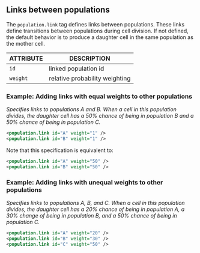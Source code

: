 ## Links between populations

The `population.link` tag defines links between populations.
These links define transitions between populations during cell division.
If not defined, the default behavior is to produce a daughter cell in the same population as the mother cell.

| ATTRIBUTE | DESCRIPTION                               |
| --------- | ----------------------------------------- |
| `id`      | linked population id                      |
| `weight`  | relative probability weighting            |

### Example: Adding links with equal weights to other populations

_Specifies links to populations A and B. When a cell in this population divides, the daughter cell has a 50% chance of being in population B and a 50% chance of being in population C._

```xml
<population.link id="A" weight="1" />
<population.link id="B" weight="1" />
```

Note that this specification is equivalent to:

```xml
<population.link id="A" weight="50" />
<population.link id="B" weight="50" />
```

### Example: Adding links with unequal weights to other populations

_Specifies links to populations A, B, and C. When a cell in this population divides, the daughter cell has a 20% chance of being in population A, a 30% change of being in population B, and a 50% chance of being in population C._

```xml
<population.link id="A" weight="20" />
<population.link id="B" weight="30" />
<population.link id="C" weight="50" />
```
